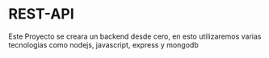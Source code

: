 # REST-API
Este Proyecto se creara un backend desde cero, en esto utilizaremos varias tecnologias como nodejs, javascript, express y mongodb
